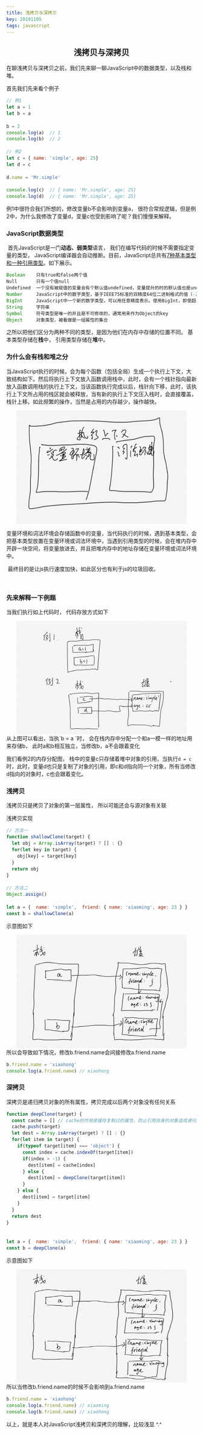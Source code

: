 ```yaml
---
title: 浅拷贝与深拷贝
key: 20191105
tags: javascript
---
```


<center><h2>浅拷贝与深拷贝</h2></center>



在聊浅拷贝与深拷贝之前，我们先来聊一聊JavaScript中的数据类型，以及栈和堆。
<!--more-->
首先我们先来看个例子

```javascript
// 例1
let a = 1
let b = a

b = 2
console.log(a)  // 1
console.log(b)  // 2

// 例2
let c = { name: 'simple', age: 25}
let d = c

d.name = 'Mr.simple'

console.log(c)  // { name: 'Mr.simple', age: 25}
console.log(d)  // { name: 'Mr.simple', age: 25}
```

例1中很符合我们所想的，修改变量b不会影响到变量a， 很符合常规逻辑，但是例2中，为什么我修改了变量d，变量c也受到影响了呢？我们慢慢来解释。



### JavaScript数据类型

​        首先JavaScript是一门**动态、弱类型**语言， 我们在编写代码的时候不需要指定变量的类型， JavaScript编译器会自动推断。目前，JavaScript总共有[7种基本类型和一种引用类型](https://developer.mozilla.org/zh-CN/docs/Web/JavaScript/Data_structures)。如下展示。

```javascript
Boolean    只有true和false两个值
Null       只有一个值null
Undefined  一个没有被赋值的变量会有个默认值undefined，变量提升的时的默认值也是undefined
Number     JavaScript中的数字类型，基于IEEE75标准的双精度64位二进制格式的值（-2^63 - 1 到 2^63 - 1）
BigInt     JavaScript中一个新的数字类型，可以用任意精度表示。使用BigInt，即使超出Number的安全范围限制，       					  也可以安全的存储和操作
String     字符串
Symbol     符号类型是唯一的并且是不可修改的，通常用来作为Object的key
Object     对象类型，被看做是一组属性的集合
```

之所以把他们区分为两种不同的类型，是因为他们在内存中存储的位置不同。 基本类型存储在**栈**中， 引用类型存储在**堆**中。



### 为什么会有栈和堆之分

​		当JavaScript执行的时候，会为每个函数（包括全局）生成一个执行上下文，大致结构如下。然后将执行上下文放入函数调用栈中，此时，会有一个栈针指向最新放入函数调用栈的执行上下文，当该函数执行完成以后，栈针向下移，此时，该执行上下文所占用的栈区就会被释放，当有新的执行上下文压入栈时，会直接覆盖，栈针上移。如此频繁的操作，当然是占用的内存越少，操作越快。
  
  <div align='center'>
       <img src='https://raw.githubusercontent.com/lele3/markDownImages/master/images/javascript/%E6%B7%B1%E6%8B%B7%E8%B4%9D%E4%B8%8E%E6%B5%85%E6%8B%B7%E8%B4%9D/%E6%89%A7%E8%A1%8C%E4%B8%8A%E4%B8%8B%E6%96%87.jpeg' width = '450' height = '300' alt='执行上下文' align='center' />
  </div>

​		变量环境和词法环境会存储函数中的变量，当代码执行的时候，遇到基本类型，会把基本类型放置在变量环境或词法环境中，当遇到引用类型的时候，会在堆内存中开辟一块空间，将变量放进去，并且把堆内存中的地址存储在变量环境或词法环境中。

​		最终目的是让js执行速度加快，如此区分也有利于js的垃圾回收。		

​		



### 先来解释一下例题

 当我们执行如上代码时， 代码存放方式如下
<div align='center'>
    <img src='https://raw.githubusercontent.com/lele3/markDownImages/master/images/javascript/%E6%B7%B1%E6%8B%B7%E8%B4%9D%E4%B8%8E%E6%B5%85%E6%8B%B7%E8%B4%9D/%E4%BE%8B%E9%A2%98.jpeg' width = '450' height = '300' alt='例题' align='center' />
</div>
从上图可以看出，当执`b = a `时， 会在栈内存中分配一个和a一模一样的地址用来存储b， 此时a和b相互独立，当修改b，a不会跟着变化

我们看例2的内存分配图， 栈中的变量c只存储着堆中对象的引用，当执行`d = c`时，此时，变量d也只是复制了对象的引用，即c和d指向同一个对象，所有当修改d指向的对象时，c也会跟着变化。

###  浅拷贝

浅拷贝只是拷贝了对象的第一层属性， 所以可能还会与源对象有关联

浅拷贝实现

```javascript
// 方法一
function shallowClone(target) {
  let obj = Array.isArray(target) ? [] : {}
  for(let key in target) {
    obj[key] = target[key]
  }
  return obj
}

// 方法二
Object.assign()

let a = {  name: 'simple',  friend: { name: 'xiaoming', age: 23 } }
const b = shallowClone(a)
```

示意图如下

<div align='center'>
    <img src='https://raw.githubusercontent.com/lele3/markDownImages/master/images/javascript/%E6%B7%B1%E6%8B%B7%E8%B4%9D%E4%B8%8E%E6%B5%85%E6%8B%B7%E8%B4%9D/%E6%B5%85%E6%8B%B7%E8%B4%9D.jpg' width = '450' height = '300' alt='浅拷贝' align='center' />
</div>
所以会导致如下情况，修改b.friend.name会间接修改a.friend.name

```javascript
b.friend.name = 'xiaohong'
console.log(a.friend.name) // xiaohong
```



### 深拷贝

深拷贝是递归拷贝对象的所有属性，拷贝完成以后两个对象没有任何关系

```javascript
function deepClone(target) {
  const cache = [] // cache的作用是缓存复制过的属性，防止引用自身的对象造成递归无限循环，栈溢出
  cache.push(target)
  let dest = Array.isArray(target) ? [] : {}
  for(let item in target) {
    if(typeof target[item] === 'object') {
      const index = cache.indexOf(target[item])
      if(index > -1) {
        dest[item] = cache[index]
      } else {
        dest[item] = deepClone(target[item])	
      }
    } else {
      dest[item] = target[item]
    }
  }
  return dest
}


let a = {  name: 'simple',  friend: { name: 'xiaoming', age: 23 } }
const b = deepClone(a)
```

示意图如下

<div align='center'>
    <img src='https://raw.githubusercontent.com/lele3/markDownImages/master/images/javascript/%E6%B7%B1%E6%8B%B7%E8%B4%9D%E4%B8%8E%E6%B5%85%E6%8B%B7%E8%B4%9D/%E6%B7%B1%E6%8B%B7%E8%B4%9D.jpg' width = '450' height = '300' alt='深拷贝' align='center' />
</div>
所以当修改b.friend.name的时候不会影响到a.friend.name

```javascript
b.friend.name = 'xiaohong'
console.log(a.friend.name) // xiaoming
console.log(b.friend.name) // xiaohong
```





以上，就是本人对JavaScript浅拷贝和深拷贝的理解，比较浅显 ^.^



